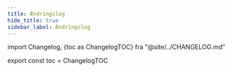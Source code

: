 ```yaml
---
title: Ændringslog
hide_title: true
sidebar_label: Ændringslog
---
```


import Changelog, {toc as ChangelogTOC} fra "@site/../CHANGELOG.md"

<Changelog />

export const toc = ChangelogTOC
